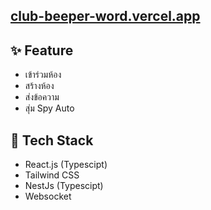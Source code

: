 ## [club-beeper-word.vercel.app](https://club-beeper-word.vercel.app)

## ✨ Feature

- เข้าร่วมห้อง
- สร้างห้อง
- ส่งข้อความ
- สุ่ม Spy Auto

## 🔧 Tech Stack

- React.js (Typescipt)
- Tailwind CSS
- NestJs (Typescipt)
- Websocket
